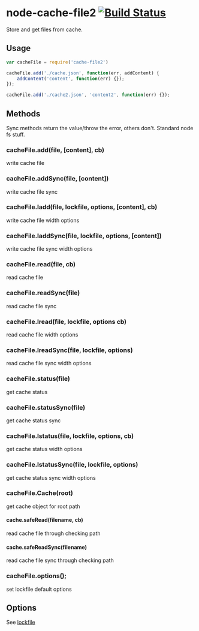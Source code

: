 node-cache-file2  [![Build Status](https://travis-ci.org/Bacra/node-cache-file2.svg?branch=master)](https://travis-ci.org/Bacra/node-cache-file2)
==================

Store and get files from cache.

## Usage

```javascript
var cacheFile = require('cache-file2')

cacheFile.add('./cache.json', function(err, addContent) {
	addContent('content', function(err) {});
});

cacheFile.add('./cache2.json', 'content2', function(err) {});
```

## Methods

Sync methods return the value/throw the error, others don't.  Standard
node fs stuff.

### cacheFile.add(file, [content], cb)

write cache file

### cacheFile.addSync(file, [content])

write cache file sync

### cacheFile.ladd(file, lockfile, options, [content], cb)

write cache file width options

### cacheFile.laddSync(file, lockfile, options, [content])

write cache file sync width options

### cacheFile.read(file, cb)

read cache file

### cacheFile.readSync(file)

read cache file sync

### cacheFile.lread(file, lockfile, options cb)

read cache file width options

### cacheFile.lreadSync(file, lockfile, options)

read cache file sync width options

### cacheFile.status(file)

get cache status

### cacheFile.statusSync(file)

get cache status sync

### cacheFile.lstatus(file, lockfile, options, cb)

get cache status width options

### cacheFile.lstatusSync(file, lockfile, options)

get cache status sync width options

### cacheFile.Cache(root)

get cache object for root path 

#### cache.safeRead(filename, cb)

read cache file through checking path

#### cache.safeReadSync(filename)

read cache file sync through checking path

### cacheFile.options();

set lockfile default options

## Options

See [lockfile](https://github.com/npm/lockfile#options)
